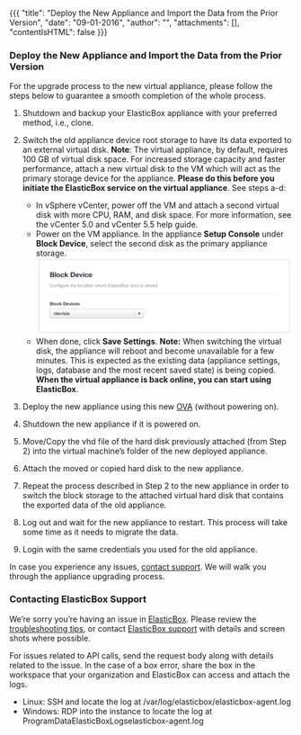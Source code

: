{{{
"title": "Deploy the New Appliance and Import the Data from the Prior Version",
"date": "09-01-2016",
"author": "",
"attachments": [],
"contentIsHTML": false
}}}

### Deploy the New Appliance and Import the Data from the Prior Version
For the upgrade process to the new virtual appliance, please follow the steps below to guarantee a smooth completion of the whole process.

1. Shutdown and backup your ElasticBox appliance with your preferred method, i.e., clone.
2. Switch the old appliance device root storage to have its data exported to an external virtual disk.
   **Note**: The virtual appliance, by default, requires 100 GB of virtual disk space. For increased storage capacity and faster performance, attach a new virtual disk to the VM which will act as the primary storage device for the appliance. **Please do this before you initiate the ElasticBox service on the virtual appliance**. See steps a-d:
   * In vSphere vCenter, power off the VM and attach a second virtual disk with more CPU, RAM, and disk space. For more information, see the vCenter 5.0 and vCenter 5.5 help guide.
   * Power on the VM appliance. In the appliance **Setup Console** under **Block Device**, select the second disk as the primary appliance storage.
   ![appliance-migration1.png](../images/ElasticBox/appliance-migration1.png)
   * When done, click **Save Settings**.
   **Note:** When switching the virtual disk, the appliance will reboot and become unavailable for a few minutes. This is expected as the existing data (appliance settings, logs, database and the most recent saved state) is being copied. **When the virtual appliance is back online, you can start using ElasticBox**.

3. Deploy the new appliance using this new [OVA](https://s3-us-west-1.amazonaws.com/elasticbox-appliance/2.0.124/ebx-appliance-2.0.124.ova) (without powering on).
4. Shutdown the new appliance if it is powered on.
5. Move/Copy the vhd file of the hard disk previously attached (from Step 2) into the virtual machine’s folder of the new deployed appliance.
6. Attach the moved or copied hard disk to the new appliance.
7. Repeat the process described in Step 2 to the new appliance in order to switch the block storage to the attached virtual hard disk that contains the exported data of the old appliance.
8. Log out and wait for the new appliance to restart. This process will take some time as it needs to migrate the data.
9. Login with the same credentials you used for the old appliance.

In case you experience any issues, [contact support](https://www.ctl.io/knowledge-base/ElasticBox/contacting-support/). We will walk you through the appliance upgrading process.

### Contacting ElasticBox Support
We’re sorry you’re having an issue in [ElasticBox](https://www.ctl.io/elasticbox/). Please review the [troubleshooting tips](https://elasticbox.com/documentation/troubleshooting/troubleshooting-tips/), or contact [ElasticBox support](mailto:support@elasticbox.com) with details and screen shots where possible.

For issues related to API calls, send the request body along with details related to the issue. In the case of a box error, share the box in the workspace that your organization and ElasticBox can access and attach the logs.
* Linux: SSH and locate the log at /var/log/elasticbox/elasticbox-agent.log
* Windows: RDP into the instance to locate the log at ProgramDataElasticBoxLogselasticbox-agent.log
